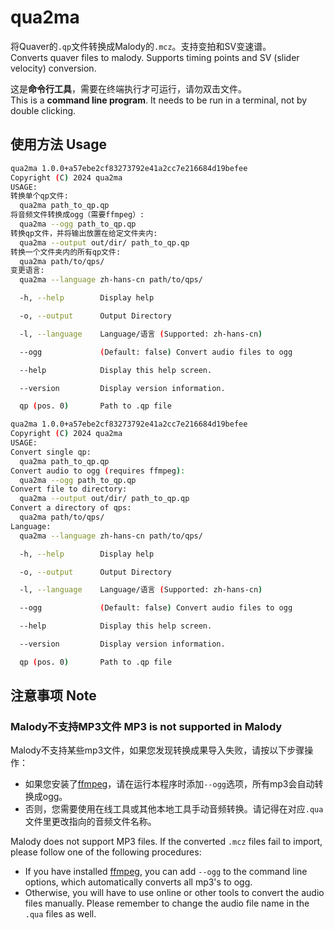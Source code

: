 # qua2ma

将Quaver的`.qp`文件转换成Malody的`.mcz`。支持变拍和SV变速谱。  
Converts quaver files to malody. Supports timing points and SV (slider velocity) conversion.

这是**命令行工具**，需要在终端执行才可运行，请勿双击文件。  
This is a **command line program**. It needs to be run in a terminal, not by double clicking.

## 使用方法 Usage

```sh
qua2ma 1.0.0+a57ebe2cf83273792e41a2cc7e216684d19befee
Copyright (C) 2024 qua2ma
USAGE:
转换单个qp文件:
  qua2ma path_to_qp.qp
将音频文件转换成ogg（需要ffmpeg）:
  qua2ma --ogg path_to_qp.qp
转换qp文件，并将输出放置在给定文件夹内:
  qua2ma --output out/dir/ path_to_qp.qp
转换一个文件夹内的所有qp文件:
  qua2ma path/to/qps/
变更语言:
  qua2ma --language zh-hans-cn path/to/qps/

  -h, --help        Display help

  -o, --output      Output Directory

  -l, --language    Language/语言 (Supported: zh-hans-cn)

  --ogg             (Default: false) Convert audio files to ogg

  --help            Display this help screen.

  --version         Display version information.

  qp (pos. 0)       Path to .qp file

qua2ma 1.0.0+a57ebe2cf83273792e41a2cc7e216684d19befee
Copyright (C) 2024 qua2ma
USAGE:
Convert single qp:
  qua2ma path_to_qp.qp
Convert audio to ogg (requires ffmpeg):
  qua2ma --ogg path_to_qp.qp
Convert file to directory:
  qua2ma --output out/dir/ path_to_qp.qp
Convert a directory of qps:
  qua2ma path/to/qps/
Language:
  qua2ma --language zh-hans-cn path/to/qps/

  -h, --help        Display help

  -o, --output      Output Directory

  -l, --language    Language/语言 (Supported: zh-hans-cn)

  --ogg             (Default: false) Convert audio files to ogg

  --help            Display this help screen.

  --version         Display version information.

  qp (pos. 0)       Path to .qp file

```

## 注意事项 Note

### Malody不支持MP3文件 MP3 is not supported in Malody

Malody不支持某些mp3文件，如果您发现转换成果导入失败，请按以下步骤操作：

* 如果您安装了[ffmpeg](https://ffmpeg.org)，请在运行本程序时添加`--ogg`选项，所有mp3会自动转换成ogg。
* 否则，您需要使用在线工具或其他本地工具手动音频转换。请记得在对应`.qua`文件里更改指向的音频文件名称。

Malody does not support MP3 files. If the converted `.mcz` files fail to import, please follow one of the following
procedures:

* If you have installed [ffmpeg](https://ffmpeg.org), you can add `--ogg` to the command line options, which
  automatically converts all mp3's to ogg.
* Otherwise, you will have to use online or other tools to convert the audio files manually. Please remember to change
  the audio file name in the `.qua` files as well. 
